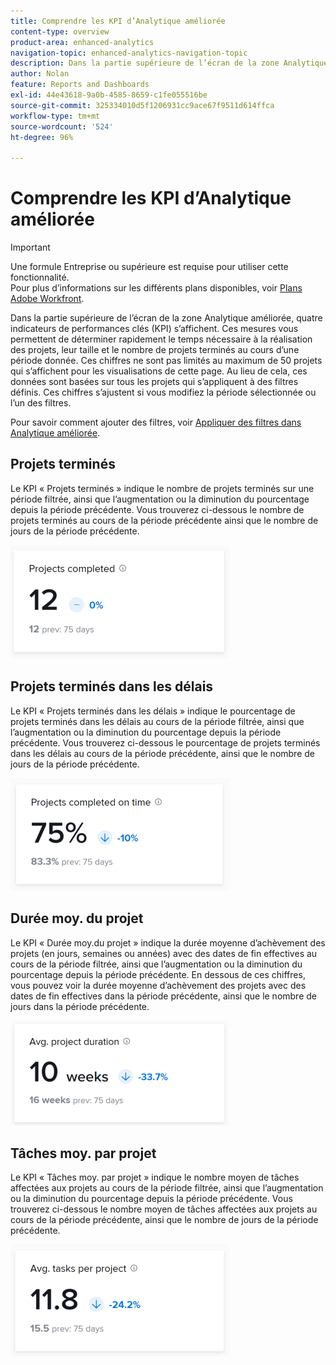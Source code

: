 ```yaml
---
title: Comprendre les KPI d’Analytique améliorée
content-type: overview
product-area: enhanced-analytics
navigation-topic: enhanced-analytics-navigation-topic
description: Dans la partie supérieure de l’écran de la zone Analytique améliorée, quatre indicateurs de performances clés (KPI) s’affichent. Ces mesures vous permettent de déterminer rapidement le temps nécessaire à la réalisation des projets, leur taille et le nombre de projets terminés au cours d’une période donnée. Ces chiffres ne sont pas limités au maximum de 50 projets qui s’affichent pour les visualisations de cette page. Au lieu de cela, ces données sont basées sur tous les projets qui s’appliquent à des filtres définis. Ces chiffres s’ajustent si vous modifiez la période sélectionnée ou l’un des filtres.
author: Nolan
feature: Reports and Dashboards
exl-id: 44e43618-9a0b-4585-8659-c1fe055516be
source-git-commit: 325334010d5f1206931cc9ace67f9511d614ffca
workflow-type: tm+mt
source-wordcount: '524'
ht-degree: 96%

---
```


# Comprendre les KPI d’Analytique améliorée

>[!IMPORTANT]
>
>Une formule Entreprise ou supérieure est requise pour utiliser cette fonctionnalité.\
>Pour plus d’informations sur les différents plans disponibles, voir [Plans Adobe Workfront](https://www.workfront.com/plans?lang=fr).

Dans la partie supérieure de l’écran de la zone Analytique améliorée, quatre indicateurs de performances clés (KPI) s’affichent. Ces mesures vous permettent de déterminer rapidement le temps nécessaire à la réalisation des projets, leur taille et le nombre de projets terminés au cours d’une période donnée. Ces chiffres ne sont pas limités au maximum de 50 projets qui s’affichent pour les visualisations de cette page. Au lieu de cela, ces données sont basées sur tous les projets qui s’appliquent à des filtres définis. Ces chiffres s’ajustent si vous modifiez la période sélectionnée ou l’un des filtres.

Pour savoir comment ajouter des filtres, voir [Appliquer des filtres dans Analytique améliorée](../enhanced-analytics/use-enhanced-analytics-filters.md).

## Projets terminés

Le KPI « Projets terminés » indique le nombre de projets terminés sur une période filtrée, ainsi que l’augmentation ou la diminution du pourcentage depuis la période précédente. Vous trouverez ci-dessous le nombre de projets terminés au cours de la période précédente ainsi que le nombre de jours de la période précédente.

![ Projets d’indicateurs de performance clés terminés ](assets/kpi-projects-completed-350x182.png)

## Projets terminés dans les délais

Le KPI « Projets terminés dans les délais » indique le pourcentage de projets terminés dans les délais au cours de la période filtrée, ainsi que l’augmentation ou la diminution du pourcentage depuis la période précédente. Vous trouverez ci-dessous le pourcentage de projets terminés dans les délais au cours de la période précédente, ainsi que le nombre de jours de la période précédente.

![Projets d’indicateurs de performance clés terminés dans les délais](assets/kpi-projects-completed-on-time-350x180.png)

## Durée moy. du projet

Le KPI « Durée moy.du projet » indique la durée moyenne d’achèvement des projets (en jours, semaines ou années) avec des dates de fin effectives au cours de la période filtrée, ainsi que l’augmentation ou la diminution du pourcentage depuis la période précédente. En dessous de ces chiffres, vous pouvez voir la durée moyenne d’achèvement des projets avec des dates de fin effectives dans la période précédente, ainsi que le nombre de jours dans la période précédente.

![Durée moyenne du projet basée sur les KPI](assets/kpi-avg.-project-duration-350x168.png)

## Tâches moy. par projet

Le KPI « Tâches moy. par projet » indique le nombre moyen de tâches affectées aux projets au cours de la période filtrée, ainsi que l’augmentation ou la diminution du pourcentage depuis la période précédente. Vous trouverez ci-dessous le nombre moyen de tâches affectées aux projets au cours de la période précédente, ainsi que le nombre de jours de la période précédente.

![KPI moyen des tâches par projet](assets/kpi-average-tasks-per-project-350x179.png)
